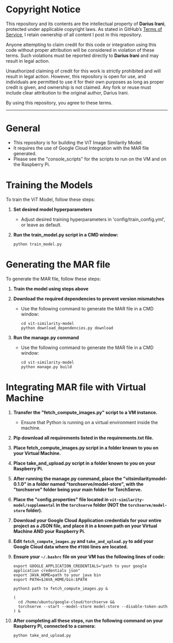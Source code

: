 # Copyright Notice

This repository and its contents are the intellectual property of **Darius Irani**, protected under applicable copyright laws. As stated in GitHub’s [Terms of Service](https://docs.github.com/en/github/site-policy/github-terms-of-service#6-repository-contents), I retain ownership of all content I post in this repository.

Anyone attempting to claim credit for this code or integration using this code without proper attribution will be considered in violation of these terms. Such violations must be reported directly to **Darius Irani** and may result in legal action.

Unauthorized claiming of credit for this work is strictly prohibited and will result in legal action. However, this repository is open for use, and individuals are permitted to use it for their own purposes as long as proper credit is given, and ownership is not claimed. Any fork or reuse must include clear attribution to the original author, Darius Irani.

By using this repository, you agree to these terms.

---

# General

- This repository is for building the ViT Image Similarity Model.
- It requires the use of Google Cloud Integration with the MAR file generated.
- Please see the "console_scripts" for the scripts to run on the VM and on the Raspberry Pi.

# Training the Models

To train the ViT Model, follow these steps:

1. **Set desired model hyperparameters**

   - Adjust desired training hyperparameters in 'config/train_config.yml', or leave as default.

2. **Run the train_model.py script in a CMD window:**

     ```plaintext
     python train_model.py
     ```

# Generating the MAR file

To generate the MAR file, follow these steps:

1. **Train the model using steps above**

2. **Download the required dependencies to prevent version mismatches**
   - Use the following command to generate the MAR file in a CMD window:
     ```plaintext
     cd vit-similarity-model
     python download_dependencies.py download
     ```

3. **Run the manage.py command**

   - Use the following command to generate the MAR file in a CMD window:
     ```plaintext
     cd vit-similarity-model
     python manage.py build
     ```

# Integrating MAR file with Virtual Machine

1. **Transfer the "fetch_compute_images.py" script to a VM instance.**

   - Ensure that Python is running on a virtual environment inside the machine.

2. **Pip download all requirements listed in the requirements.txt file.**

3. **Place fetch_compute_images.py script in a folder known to you on your Virtual Machine.**

4. **Place take_and_upload.py script in a folder known to you on your Raspberry Pi.**

5. **After running the manage.py command, place the "vitsimilaritymodel-0.1.0" in a folder named "torchserve/model-store", with the "torchserve" folder being your main folder for TorchServe.**

6. **Place the "config.properties" file located in `vit-similarity-model/supplemental` in the `torchserve` folder (NOT the `torchserve/model-store` folder).**

7. **Download your Google Cloud Application credentials for your entire project as a JSON file, and place it in a known path on your Virtual Machine AND your Raspberry Pi.**

8. **Edit `fetch_compute_images.py` and `take_and_upload.py` to add your Google Cloud data where the `#TODO` lines are located.**

9. **Ensure your `~/.bashrc` file on your VM has the following lines of code:**

    ```plaintext
    export GOOGLE_APPLICATION_CREDENTIALS="path to your google application credentials json"
    export JAVA_HOME=path to your java bin
    export PATH=$JAVA_HOME/bin:$PATH

    python3 path to fetch_compute_images.py &

    (
      cd /home/ubuntu/google-cloud/torchserve &&
      torchserve --start --model-store model-store --disable-token-auth
    ) &
    ```

10. **After completing all these steps, run the following command on your Raspberry Pi, connected to a camera:**

    ```plaintext
    python take_and_upload.py
    ```

